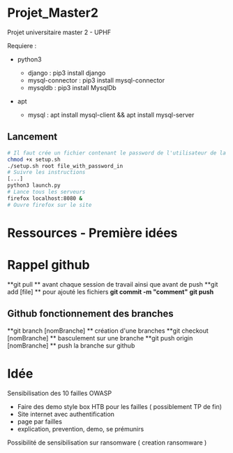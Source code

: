 # Projet_Master2
Projet universitaire master 2 - UPHF

Requiere :

* python3

  * django : pip3 install django
  * mysql-connector : pip3 install mysql-connector
  * mysqldb : pip3 install MysqlDb
* apt
  * mysql : apt install mysql-client && apt install mysql-server

## Lancement

```bash
# Il faut crée un fichier contenant le password de l'utilisateur de la base de donnée ( root )
chmod +x setup.sh
./setup.sh root file_with_password_in
# Suivre les instructions
[...]
python3 launch.py
# Lance tous les serveurs
firefox localhost:8080 &
# Ouvre firefox sur le site
```



  









# Ressources - Première idées

# Rappel github

**git pull ** avant chaque session de travail ainsi que avant de push
**git add [file] ** pour ajouté les fichiers
**git commit -m "comment"**
**git push**

## Github fonctionnement des branches
**git branch [nomBranche] **  création d'une branches
**git checkout [nomBranche] ** basculement sur une branche
**git push origin [nomBranche] ** push la branche sur github

# Idée
Sensibilisation des 10 failles OWASP
  * Faire des demo style box HTB pour les failles ( possiblement TP de fin)
  * Site internet avec authentification
  * page par failles
  * explication, prevention, demo, se prémunirs

Possibilité de sensibilisation sur ransomware ( creation ransomware )

